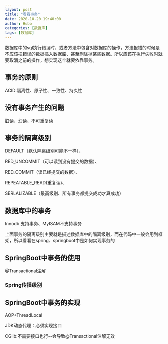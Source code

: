 ```yaml
---
layout: post
title: "看看事务" 
date: 2020-10-20 19:40:00
author: Hubo
categories: [数据库]
tags: [数据库]
---
```


​	数据库中的sql执行错误时，或者方法中包含对数据库的操作，方法报错的时候是不应该把错误的数据插入数据库、甚至删除掉某些数据。所以应该在执行失败时就要取消之前的操作，想实现这个就要依靠事务。

## 事务的原则

ACID:隔离性、原子性、一致性、持久性 

## 没有事务产生的问题

脏读、幻读、不可重复读

## 事务的隔离级别

DEFAULT（默认隔离级别可能不一样）、

RED_UNCOMMIT（可以读到没有提交的数据）、

RED_COMMIT（读已经提交的数据）、

REPEATABLE_READ(重复读)、

SERLALIZABLE（最高级别、所有事务都提交成功才算成功）

## 数据库中的事务

Innodb 支持事务、MyISAM不支持事务 

上面事务的隔离级别主要就是描述数据库中的隔离级别，而在代码中一般会用到框架，所以看看在spring、springboot中是如何实现事务的

## SpringBoot中事务的使用

@Transactional注解

### Spring传播级别



## SpringBoot中事务的实现

AOP+ThreadLocal

JDK动态代理：必须实现接口

CGlib:不需要接口也行--会导致@Transactional注解无效



[大牛博客]: https://blog.csdn.net/weixin_44366439/article/details/90381619#comments_11830314

